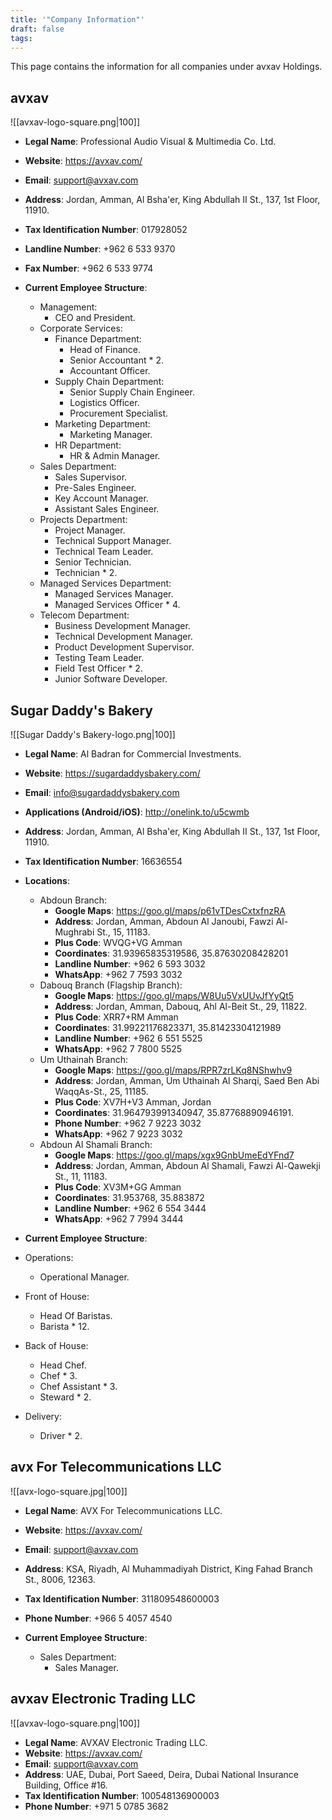 ```yaml
---
title: '"Company Information"'
draft: false
tags:
---
```

This page contains the information for all companies under avxav Holdings.
## avxav

![[avxav-logo-square.png|100]]

- **Legal Name**: Professional Audio Visual & Multimedia Co. Ltd.
- **Website**: https://avxav.com/
- **Email**: support@avxav.com
- **Address**: Jordan, Amman, Al Bsha'er, King Abdullah II St.,  137, 1st Floor, 11910.
- **Tax Identification Number**: 017928052
- **Landline Number**: +962 6 533 9370
- **Fax Number**: +962 6 533 9774

- **Current Employee Structure**:
	- Management:
		- CEO and President.
	- Corporate Services:
		- Finance Department:
			- Head of Finance.
			- Senior Accountant * 2.
			- Accountant Officer.
		- Supply Chain Department:
			- Senior Supply Chain Engineer.
			- Logistics Officer.
			- Procurement Specialist.
		- Marketing Department:
			- Marketing Manager.
		- HR Department:
			- HR & Admin Manager.
	- Sales Department:
		- Sales Supervisor.
		- Pre-Sales Engineer.
		- Key Account Manager.
		- Assistant Sales Engineer.
	- Projects Department:
		- Project Manager.
		- Technical Support Manager.
		- Technical Team Leader.
		- Senior Technician.
		- Technician * 2.
	- Managed Services Department:
		- Managed Services Manager.
		- Managed Services Officer * 4.
	- Telecom Department:
		- Business Development Manager.
		- Technical Development Manager.
		- Product Development Supervisor.
		- Testing Team Leader.
		- Field Test Officer * 2.
		- Junior Software Developer.


## Sugar Daddy's Bakery

![[Sugar Daddy's Bakery-logo.png|100]]

- **Legal Name**: Al Badran for Commercial Investments.
- **Website**: https://sugardaddysbakery.com/
- **Email**: info@sugardaddysbakery.com
- **Applications (Android/iOS)**: http://onelink.to/u5cwmb
- **Address**: Jordan, Amman, Al Bsha'er, King Abdullah II St., 137, 1st Floor, 11910.
- **Tax Identification Number**: 16636554
- **Locations**:
	- Abdoun Branch:
		- **Google Maps**: https://goo.gl/maps/p61vTDesCxtxfnzRA
		- **Address**: Jordan, Amman, Abdoun Al Janoubi, Fawzi Al-Mughrabi St., 15, 11183.
		- **Plus Code**: WVQG+VG Amman
		- **Coordinates**: 31.93965835319586, 35.87630208428201
		- **Landline Number**: +962 6 593 3032
		- **WhatsApp**: +962 7 7593 3032
	- Dabouq Branch (Flagship Branch):
		- **Google Maps**: https://goo.gl/maps/W8Uu5VxUUvJfYyQt5
		- **Address**: Jordan, Amman, Dabouq, Ahl Al-Beit St., 29, 11822.
		- **Plus Code**: XRR7+RM Amman
		- **Coordinates**: 31.99221176823371, 35.81423304121989
		- **Landline Number**: +962 6 551 5525
		- **WhatsApp**: +962 7 7800 5525
	- Um Uthainah Branch:
		- **Google Maps**: https://goo.gl/maps/RPR7zrLKq8NShwhv9
		- **Address**: Jordan, Amman, Um Uthainah Al Sharqi, Saed Ben Abi WaqqAs-St., 25, 11185.
		- **Plus Code**: XV7H+V3 Amman, Jordan
		- **Coordinates**: 31.964793991340947, 35.87768890946191.
		- **Phone Number**: +962 7 9223 3032
		- **WhatsApp**: +962 7 9223 3032
	- Abdoun Al Shamali Branch:
		- **Google Maps**: https://goo.gl/maps/xgx9GnbUmeEdYFnd7
		- **Address**: Jordan, Amman, Abdoun Al Shamali, Fawzi Al-Qawekji St., 11, 11183.
		- **Plus Code**: XV3M+GG Amman
		- **Coordinates**: 31.953768, 35.883872
		- **Landline Number**: +962 6 554 3444
		- **WhatsApp**: +962 7 7994 3444

- **Current Employee Structure**:
- Operations:
	- Operational Manager.
- Front of House:
	- Head Of Baristas.
	- Barista * 12.
- Back of House:
	- Head Chef.
	- Chef * 3.
	- Chef Assistant * 3.
	- Steward * 2.
- Delivery:
	- Driver * 2.


## avx For Telecommunications LLC

![[avx-logo-square.jpg|100]]

- **Legal Name**: AVX For Telecommunications LLC.
- **Website**: https://avxav.com/
- **Email**: support@avxav.com
- **Address**: KSA, Riyadh, Al Muhammadiyah District, King Fahad Branch St., 8006, 12363.
- **Tax Identification Number**: 311809548600003
- **Phone Number**: +966 5 4057 4540

- **Current Employee Structure**:
	- Sales Department:
		- Sales Manager.

## avxav Electronic Trading LLC

![[avxav-logo-square.png|100]]

- **Legal Name**: AVXAV Electronic Trading LLC.
- **Website**: https://avxav.com/
- **Email**: support@avxav.com
- **Address**: UAE, Dubai, Port Saeed, Deira, Dubai National Insurance Building, Office #16.
- **Tax Identification Number**: 100548136900003
- **Phone Number**: +971 5 0785 3682
